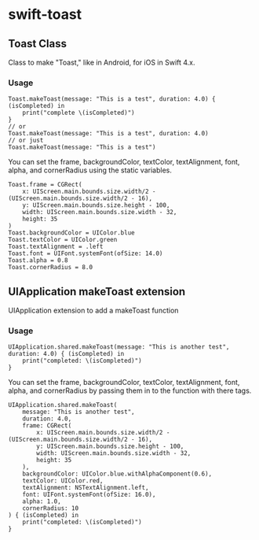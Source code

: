 # swift-toast

## Toast Class 

Class to make "Toast," like in Android, for iOS in Swift 4.x.

### Usage

```
Toast.makeToast(message: "This is a test", duration: 4.0) { (isCompleted) in
    print("complete \(isCompleted)")
}
// or
Toast.makeToast(message: "This is a test", duration: 4.0)
// or just
Toast.makeToast(message: "This is a test")
```

You can set the frame, backgroundColor, textColor, textAlignment, font, alpha, and cornerRadius using the static variables.

```
Toast.frame = CGRect(
    x: UIScreen.main.bounds.size.width/2 - (UIScreen.main.bounds.size.width/2 - 16),
    y: UIScreen.main.bounds.size.height - 100,
    width: UIScreen.main.bounds.size.width - 32,
    height: 35
)
Toast.backgroundColor = UIColor.blue
Toast.textColor = UIColor.green
Toast.textAlignment = .left
Toast.font = UIFont.systemFont(ofSize: 14.0)
Toast.alpha = 0.8
Toast.cornerRadius = 8.0
```

## UIApplication makeToast extension

UIApplication extension to add a makeToast function

### Usage

```
UIApplication.shared.makeToast(message: "This is another test", duration: 4.0) { (isCompleted) in
    print("completed: \(isCompleted)")
}
```

You can set the frame, backgroundColor, textColor, textAlignment, font, alpha, and cornerRadius by passing them in to the function with there tags.

```
UIApplication.shared.makeToast(
    message: "This is another test",
    duration: 4.0,
    frame: CGRect(
        x: UIScreen.main.bounds.size.width/2 - (UIScreen.main.bounds.size.width/2 - 16),
        y: UIScreen.main.bounds.size.height - 100,
        width: UIScreen.main.bounds.size.width - 32,
        height: 35
    ),
    backgroundColor: UIColor.blue.withAlphaComponent(0.6),
    textColor: UIColor.red,
    textAlignment: NSTextAlignment.left,
    font: UIFont.systemFont(ofSize: 16.0),
    alpha: 1.0,
    cornerRadius: 10
) { (isCompleted) in
    print("completed: \(isCompleted)")
}
```
